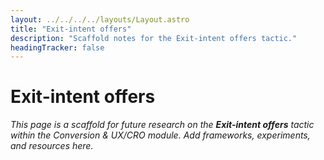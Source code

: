 ```yaml
---
layout: ../../../../layouts/Layout.astro
title: "Exit-intent offers"
description: "Scaffold notes for the Exit-intent offers tactic."
headingTracker: false
---
```

# Exit-intent offers

_This page is a scaffold for future research on the **Exit-intent offers** tactic within the Conversion & UX/CRO module. Add frameworks, experiments, and resources here._
